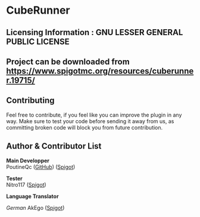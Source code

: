 CubeRunner
===

Licensing Information : GNU LESSER GENERAL PUBLIC LICENSE
---

Project can be downloaded from https://www.spigotmc.org/resources/cuberunner.19715/
---

Contributing
---

Feel free to contribute, if you feel like you can improve the plugin in any way. Make sure to test your code before sending it away from us, as committing broken code will block you from future contribution.

Author & Contributor List
---

**Main Developper**  
PoutineQc  ([GitHub](https://www.spigotmc.org/members/poutineqc.37068/)) ([Spigot](https://www.spigotmc.org/members/poutineqc.37068/))

**Tester**  
Nitro117 ([Spigot](https://www.spigotmc.org/members/nitro117.130882/))

**Language Translator**  

*German*
AkEgo ([Spigot](https://www.spigotmc.org/members/akego.101260/))
